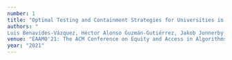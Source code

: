 ```yaml
---
number: 1
title: "Optimal Testing and Containment Strategies for Universities in Mexico amid COVID-19"
authors: "
Luis Benavides-Vázquez, Héctor Alonso Guzmán-Gutiérrez, Jakob Jonnerby, Philip Lazos, Edwin Lock, Francisco J. Marmolejo-Cossío, Ninad Rajgopal and José Roberto Tello-Ayala"
venue: "EAAMO'21: The ACM Conference on Equity and Access in Algorithms, Mechanisms, and Optimization"
year: "2021"
---
```


